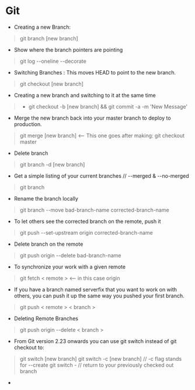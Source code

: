 # Git
- Creating a new Branch: 
> git branch [new branch]

- Show where the branch pointers are pointing
> git log --oneline --decorate

- Switching Branches : This moves HEAD to point to the new branch.
> git checkout [new branch]

- Creating a new branch and switching to it at the same time
> - git checkout -b [new branch] && git commit -a -m 'New Message'

- Merge the new branch back into your master branch to deploy to production.
> git merge [new branch] <-- This one goes after making: git checkout master

- Delete branch
> git branch -d [new branch]

- Get a simple listing of your current branches // --merged & --no-merged
> git branch

- Rename the branch locally
> git branch --move bad-branch-name corrected-branch-name

- To let others see the corrected branch on the remote, push it
> git push --set-upstream origin corrected-branch-name

- Delete branch on the remote
> git push origin --delete bad-branch-name

- To synchronize your work with a given remote
> git fetch < remote >   <-- in this case origin

- If you have a branch named serverfix that you want to work on with others, you can push it up the same way you pushed your first branch.
> git push < remote > < branch >

- Deleting Remote Branches
> git push origin --delete < branch >


- From Git version 2.23 onwards you can use git switch instead of git checkout to:
> git switch [new branch]
> git switch -c [new branch] // -c flag stands for --create
> git switch - // return to your previously checked out branch

- 



